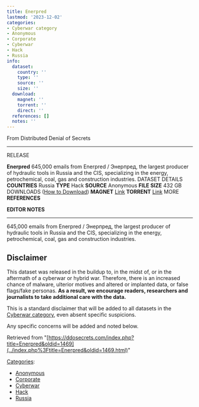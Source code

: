 ```yaml
---
title: Enerpred
lastmod: '2023-12-02'
categories:
- Cyberwar category
- Anonymous
- Corporate
- Cyberwar
- Hack
- Russia
info:
  dataset:
    country: ''
    type: ''
    source: ''
    size: ''
  download:
    magnet: ''
    torrent: ''
    direct: ''
  references: []
  notes: ''
---
```




From Distributed Denial of Secrets

---
RELEASE

**Enerpred**
645,000 emails from Enerpred / Энерпред, the largest producer of hydraulic tools in Russia and the CIS, specializing in the energy, petrochemical, coal, gas and construction industries.
DATASET DETAILS
**COUNTRIES** Russia
**TYPE** Hack
**SOURCE** Anonymous
**FILE SIZE** 432 GB
DOWNLOADS ([How to Download](Torrents.html "Torrents"))
**MAGNET** [Link](magnet:?xt=urn:btih:bd4c267865a97bb8e34e778be018dcd5fd737ece&dn=enerpred.com&tr=udp%3A%2F%2F9.rarbg.to%3A2920&tr=udp%3A%2F%2Ftracker.opentrackr.org%3A1337&tr=udp%3A%2F%2Fexodus.desync.com%3A6969)
**TORRENT** [Link](../images/7/7c/Enerpred.torrent)
MORE
**REFERENCES**

**EDITOR NOTES**

---

645,000 emails from Enerpred / Энерпред, the largest producer of
hydraulic tools in Russia and the CIS, specializing in the energy,
petrochemical, coal, gas and construction industries.

## Disclaimer

This dataset was released in the buildup to, in the midst of, or in the
aftermath of a cyberwar or hybrid war. Therefore, there is an increased
chance of malware, ulterior motives and altered or implanted data, or
false flags/fake personas. **As a result, we encourage readers,
researchers and journalists to take additional care with the data.**

This is a standard disclaimer that will be added to all datasets in the
[Cyberwar category](./Category:Cyberwar.html "Category:Cyberwar"), even
absent specific suspicions.

Any specific concerns will be added and noted below.

Retrieved from
"[https://ddosecrets.com/index.php?title=Enerpred&oldid=1469](../index.php%3Ftitle=Enerpred&oldid=1469.html)"

[Categories](./Special:Categories.html "Special:Categories"):

- [Anonymous](./Category:Anonymous.html "Category:Anonymous")
- [Corporate](./Category:Corporate.html "Category:Corporate")
- [Cyberwar](./Category:Cyberwar.html "Category:Cyberwar")
- [Hack](./Category:Hack.html "Category:Hack")
- [Russia](./Category:Russia.html "Category:Russia")
